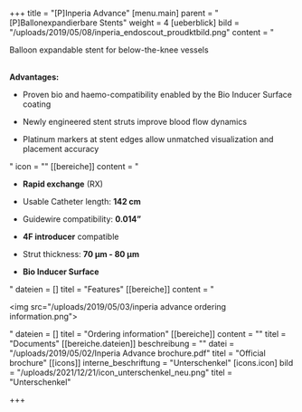 +++
title = "[P]Inperia Advance"
[menu.main]
parent = "[P]Ballonexpandierbare Stents"
weight = 4
[ueberblick]
bild = "/uploads/2019/05/08/inperia_endoscout_proudktbild.png"
content = "<p>Balloon expandable stent for below-the-knee vessels</p><p></p><p><br><strong>Advantages:</strong></p><ul><li><p>Proven bio and haemo-compatibility enabled by the Bio Inducer Surface coating</p></li><li><p>Newly engineered stent struts improve blood flow dynamics</p></li><li><p>Platinum markers at stent edges allow unmatched visualization and placement accuracy</p></li></ul>"
icon = ""
[[bereiche]]
content = "<ul><li><p><strong>Rapid exchange</strong> (RX)</p></li><li><p>Usable Catheter length: <strong>142 cm</strong></p></li><li><p>Guidewire compatibility: <strong>0.014”</strong></p></li><li><p><strong>4F introducer</strong> compatible</p></li><li><p>Strut thickness: <strong>70 μm - 80 μm</strong></p></li><li><p><strong>Bio Inducer Surface</strong></p></li></ul>"
dateien = []
titel = "Features"
[[bereiche]]
content = "<p><img src=\"/uploads/2019/05/03/inperia advance ordering information.png\"></p>"
dateien = []
titel = "Ordering information"
[[bereiche]]
content = ""
titel = "Documents"
[[bereiche.dateien]]
beschreibung = ""
datei = "/uploads/2019/05/02/Inperia Advance brochure.pdf"
titel = "Official brochure"
[[icons]]
interne_beschriftung = "Unterschenkel"
[icons.icon]
bild = "/uploads/2021/12/21/icon_unterschenkel_neu.png"
titel = "Unterschenkel"

+++
